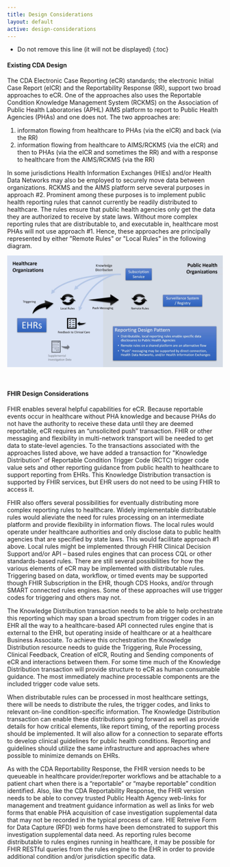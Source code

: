```yaml
---
title: Design Considerations
layout: default
active: design-considerations
---
```


<!-- TOC  the css styling for this is \pages\assets\css\project.css under 'markdown-toc'-->

* Do not remove this line (it will not be displayed)
{:toc}

<!-- end TOC -->


#### Existing CDA Design

The CDA Electronic Case Reporting (eCR) standards; the electronic Initial Case Report (eICR) and the Reportability Response (RR), support two broad approaches to eCR.
One of the approaches also uses the Reportable Condition Knowledge Management System (RCKMS) on the Association of Public Health Laboratories (APHL) AIMS platform to report to Public Health Agencies (PHAs) and one does not. The two approaches are:

1. informaton flowing from healthcare to PHAs (via the eICR) and back (via the RR)
2. information flowing from healthcare to AIMS/RCKMS (via the eICR) and then to PHAs (via the eICR and sometimes the RR) and with a response to healthcare from the AIMS/RCKMS (via the RR)

In some jurisdictions Health Information Exchanges (HIEs) and/or Health Data Networks may also be employed to securely move data between organizations.
RCKMS and the AIMS platform serve several purposes in approach #2.
Prominent among these purposes is to implement public health reporting rules that cannot currently be readily distributed to healthcare.
The rules ensure that public health agencies only get the data they are authorized to receive by state laws.
Without more complex reporting rules that are distributable to, and executable in, healthcare most PHAs will not use approach #1. Hence, these approaches are principally represented by either "Remote Rules" or "Local Rules" in the following diagram. 

<img src="ReportingDesignPatternV17.JPG" alt="Reporting Design Pattern" class="figure-img-portrait img-responsive img-rounded center-block">

&nbsp;

#### FHIR Design Considerations

FHIR enables several helpful capabilities for eCR.
Because reportable events occur in healthcare without PHA knowledge and because PHAs do not have the authority to receive these data until they are deemed reportable, eCR requires an “unsolicited push” transaction.
FHIR or other messaging and flexibility in multi-network transport will be needed to get data to state-level agencies.
To the transactions associated with the approaches listed above, we have added a transaction for "Knowledge Distribution" of Reportable Condition Trigger Code (RCTC) trigger code value sets and other reporting guidance from public health to healthcare to support reporting from EHRs.
This Knowledge Distribution transaction is supported by FHIR services, but EHR users do not need to be using FHIR to access it.

FHIR also offers several possibilities for eventually distributing more complex reporting rules to healthcare. Widely implementable distributable rules would alieviate the need for rules processing on an intermediate platform and provide flexibility in information flows.
The local rules would operate under healthcare authorities and only disclose data to public health agencies that are specified by state laws.
This would facilitate approach #1 above. Local rules might be implemented through FHIR Clinical Decision Support and/or API – based rules engines that can process CQL or other standards-based rules. 
There are still several possibilities for how the various elements of eCR may be implemented with distributable rules.
Triggering based on data, workflow, or timed events may be supported though FHIR Subscription in the EHR, though CDS Hooks, and/or through SMART connected rules engines.
Some of these approaches will use trigger codes for triggering and others may not.

The Knowledge Distribution transaction needs to be able to help orchestrate this reporting which may span a broad spectrum from trigger codes in an EHR all the way to a healthcare-based API connected rules engine that is external to the EHR, but operating inside of healthcare or at a healthcare Business Associate.
To achieve this orchestration the Knowledge Distribution resource needs to guide the Triggering, Rule Processing, Clinical Feedback, Creation of eICR, Routing and Sending components of eCR and interactions between them.
For some time much of the Knowledge Distribution transaction will provide structure to eCR as human consumable guidance.
The most immediately machine processable components are the included trigger code value sets.

When distributable rules can be processed in most healthcare settings, there will be needs to distribute the rules, the trigger codes, and links to relevant on-line condition-specific information.
The Knowledge Distribution transaction can enable these distributions going forward as well as provide details for how critical elements, like report timing, of the reporting process should be implemented.
It will also allow for a connection to separate efforts to develop clinical guidelines for public health conditions. Reporting and guidelines should utilize the same infrastructure and approaches where possible to minimize demands on EHRs.

As with the CDA Reportability Response, the FHIR version needs to be queueable in healthcare provider/reporter workflows and be attachable to a patient chart when there is a “reportable” or “maybe reportable” condition identified.
Also, like the CDA Reportability Response, the FHIR version needs to be able to convey trusted Public Health Agency web-links for management and treatment guidance information as well as links for web forms that enable PHA acquisition of case investigation supplemental data that may not be recorded in the typical process of care.
HIE Retreive Form for Data Capture (RFD) web forms have been demonstrated to support this investigation supplemental data need. As reporting rules become distributable to rules engines running in healthcare, it may be possible for FHIR RESTful queries from the rules engine to the EHR in order to provide additional condition and/or jurisdiction specific data.
